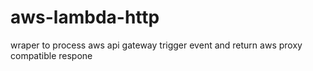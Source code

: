 # aws-lambda-http
wraper to process aws api gateway trigger event and return aws proxy compatible respone
